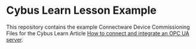 # Cybus Learn Lesson Example 

This repository contains the example Connectware Device Commissioning Files for the Cybus Learn Article [How to connect and integrate an OPC UA server](https://learn.cybus.io/lessons/how-to-connect-and-integrate-an-opcua-server/).